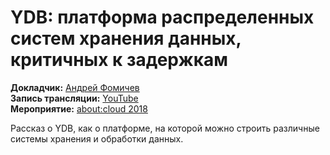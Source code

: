# YDB: платформа распределенных систем хранения данных, критичных к задержкам

**Докладчик:** [Андрей Фомичев](https://www.linkedin.com/in/andrey-fomichev)\
**Запись трансляции:** [YouTube](https://youtu.be/Kr6WIYPts8I?t=8558)\
**Мероприятие:** [about:cloud 2018](https://cloud.yandex.ru/events/9)

Рассказ о YDB, как о платформе, на которой можно строить различные системы хранения и обработки данных.